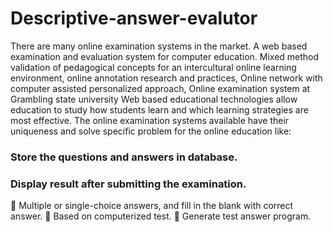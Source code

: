 # Descriptive-answer-evalutor
There are many online examination systems in the market. A web based examination and
evaluation system for computer education. Mixed method validation of pedagogical concepts for
an intercultural online learning environment, online annotation research and practices, Online
network with computer assisted personalized approach, Online examination system at Grambling
state university Web based educational technologies allow education to study how students learn
and which learning strategies are most effective. The online examination systems available have
their uniqueness and solve specific problem for the online education like:
### Store the questions and answers in database.
### Display result after submitting the examination.
 Multiple or single-choice answers, and fill in the blank with correct answer.
 Based on computerized test.
 Generate test answer program.
